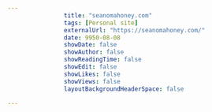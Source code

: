 ---
                title: "seanomahoney.com"
                tags: [Personal site]
                externalUrl: "https://seanomahoney.com/"
                date: 9950-08-08
                showDate: false
                showAuthor: false
                showReadingTime: false
                showEdit: false
                showLikes: false
                showViews: false
                layoutBackgroundHeaderSpace: false
                ---
